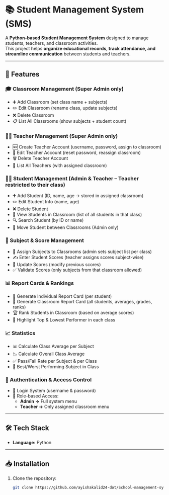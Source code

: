 # 📚 Student Management System (SMS)

A **Python-based Student Management System** designed to manage students, teachers, and classroom activities.  
This project helps **organize educational records, track attendance, and streamline communication** between students and teachers.

---

## 🚀 Features

### 🎓 Classroom Management (Super Admin only)
- ➕ Add Classroom (set class name + subjects)  
- ✏️ Edit Classroom (rename class, update subjects)  
- ❌ Delete Classroom  
- 📋 List All Classrooms (show subjects + student count)  

### 👨‍🏫 Teacher Management (Super Admin only)
- 🆕 Create Teacher Account (username, password, assign to classroom)  
- 🔄 Edit Teacher Account (reset password, reassign classroom)  
- 🗑️ Delete Teacher Account  
- 📌 List All Teachers (with assigned classroom)  

### 🧑‍🎓 Student Management (Admin & Teacher – Teacher restricted to their class)
- ➕ Add Student (ID, name, age → stored in assigned classroom)  
- ✏️ Edit Student Info (name, age)  
- ❌ Delete Student  
- 👀 View Students in Classroom (list of all students in that class)  
- 🔍 Search Student (by ID or name)  
- 🔄 Move Student between Classrooms (Admin only)  

### 📘 Subject & Score Management
- 📝 Assign Subjects to Classrooms (admin sets subject list per class)  
- ✍️ Enter Student Scores (teacher assigns scores subject-wise)  
- 🔄 Update Scores (modify previous scores)  
- ✅ Validate Scores (only subjects from that classroom allowed)  

### 📊 Report Cards & Rankings
- 📑 Generate Individual Report Card (per student)  
- 📂 Generate Classroom Report Card (all students, averages, grades, ranks)  
- 🏆 Rank Students in Classroom (based on average scores)  
- 🌟 Highlight Top & Lowest Performer in each class  

### 📈 Statistics
- 📊 Calculate Class Average per Subject  
- 📉 Calculate Overall Class Average  
- ✅ Pass/Fail Rate per Subject & per Class  
- 🥇 Best/Worst Performing Subject in Class  

### 🔐 Authentication & Access Control
- 🔑 Login System (username & password)  
- 👥 Role-based Access:
  - **Admin →** Full system menu  
  - **Teacher →** Only assigned classroom menu  

---

## 🛠️ Tech Stack
- **Language:** Python  

---

## 📥 Installation

1. Clone the repository:
   ```bash
   git clone https://github.com/ayishakalid24-dot/School-management-system-.git 
